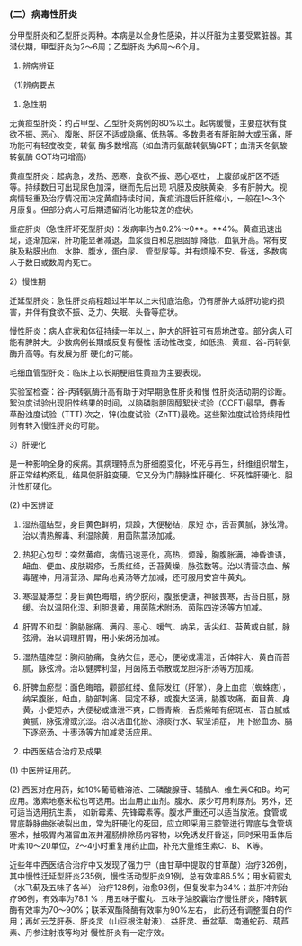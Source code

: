### **(二）病毒性肝炎** 

 分甲型肝炎和乙型肝炎两种。本病是以全身性感染，并以肝脏为主要受累脏器。其潜伏期，甲型肝炎为2〜6周；乙型肝炎 为6周〜6个月。 

 1. 辨病辨证

（1)辨病要点           

1) 急性期  

无黄疸型肝炎：约占甲型、乙型肝炎病例的80%以土。起病缓慢，主要症状有食欲不振、恶心、腹胀、肝区不适或隐痛、低热等。多数患者有肝脏肿大或压痛，肝功能可有轻度改变，转氨 酶多数增高（如血清丙氨酸转氨酶GPT；血清天冬氨酸转氨酶 GOT均可增高） 

黄疸型肝炎：起病急，发热、恶寒，食欲不振、恶心呕吐， 上腹部或肝区不适等。持续数日可出现尿色加深，继而先后出现 巩膜及皮肤黄染，多有肝肿大。视病情轻重及治疗情况而决定黄疸持续时间，黄疸消退后肝脏缩小，一般在1〜3个月康复。但部分病人可后期遗留消化功能较差的症状。

重症肝炎（急性肝坏死型肝炎)：发病率约占0.2%〜0**。**4%。黄疸迅速出现，逐渐加深，肝功能显著减退，血浆蛋白和总胆固醇 降低，血氨升高。常有皮肤及粘膜出血、水肿、腹水，蛋白尿、 管型尿等。并有烦躁不安、昏迷，多数病人于数日或数周内死亡。

 2）慢性期  

迁延型肝炎：急性肝炎病程超过半年以上未彻底治愈，仍有肝肿大或肝功能的损害，并伴有食欲不振、乏力、失眠、头昏等症状。  

慢性肝炎：病人症状和体征持续一年以上，肿大的肝脏可有质地改变。部分病人可能有脾肿大。少数病例长期或反复有慢性  活动性改变，如低热、黄疸、谷-丙转氨酶升高等。有发展为肝 硬化的可能。 

毛细血管型肝炎：临床上以长期梗阻性黄疸为主要表现。 

实验室检查：谷-丙转氨酶升高有助于对早期急性肝炎和慢 性肝炎活动期的诊断。絮浊度试验出现阳性结果的时间，以脑磷脂胆固醇絮状试验（CCFT)最早，麝香草酚浊度试验（TTT) 次之，锌(浊度试验（ZnTT)最晚。这些絮浊度试验持续阳性则有转入慢性肝炎的可能。  

3）肝硬化  

是一种影响全身的疾病。其病理特点为肝细胞变化，坏死与再生，纤维组织增生，肝正常结构紊乱，结果使肝脏变硬。它又分为门静脉性肝硬化、坏死性肝硬化、胆汁性肝硬化。

(2) 中医辨证

1) 湿热蕴结型，身目黄色鲜明，烦躁，大便秘结，尿短 赤，舌苔黄腻，脉弦滑。治以清热解毒、利湿除黄，用茵陈蒿汤加减。

2) 热犯心包型：突然黄疸，病情迅速恶化，高热，烦躁，胸腹胀满，神昏谵语，衄血、便血、皮肤斑疹，舌质红绛，舌苔黄燥，脉弦数等。治以清营凉血、解毒醒神，用清营汤、犀角地黄汤等方加减，还可服用安宫牛黄丸。  

3) 寒湿凝滞型：身目黄色晦暗，纳少脘闷，腹胀便溏，神疲畏寒，舌苔白腻，脉缓。治以温阳化湿、利胆退黄，用茵陈术附汤、茵陈四逆汤等方加减。 

4) 肝胃不和型：胸胁胀痛、满闷、恶心、嗳气、纳呆，舌尖红、苔黄或白腻，脉弦滑。治以调理肝胃，用小柴胡汤加减。

5) 湿热蕴脾型：胸闷胁痛，食纳欠佳，恶心，便秘或濡泄，舌体胖大、黄白而苔腻，脉弦滑。治以健脾利湿，用茵陈五苓散或龙胆泻肝汤等方加减。

6) 肝脾血瘀型：面色晦暗，颧部红缕、鱼际发红（肝掌），身上血痣（蜘蛛痣），纳呆腹胀，衄血，胁部刺痛、固定不移，或腹大坚满，胁腹攻痛，面目黄、身黄，小便短赤，大便秘或溏泄不爽，口唇青紫，舌质紫暗有瘀斑点、苔白腻或黄腻，脉弦滑或沉涩。治以活血化瘀、涤痰行水、软坚消症， 用下瘀血汤、膈下逐瘀汤、十枣汤等方加减灵活应用。

2. 中西医结合治疗及成果  

(1) 中医辨证用药。  

(2) 西医对症用药，如10%葡萄糖溶液、三磷酸腺苷、辅酶A、维生素C和B。均可应用。激素地塞米松也可选用。出血用止血剂。腹水、尿少可用利尿剂。另外，还可适当选用抗生素， 如新霉素、先锋霉素等。腹水严重还可以适当放液。食管或胃底静脉曲张破裂出血，常为肝硬化的死因，应立即采用三腔管迸行胃底与食管填塞术，抽吸胃内潴留血液并灌肠排除肠内容物，以免诱发肝昏迷，同时采用垂体后叶素10〜20单位，2〜4小时重复用药止血，补充大量维生素C、B、 K等。 

 近些年中西医结合治疗中又发现了强力宁（由甘草中提取的甘草酸）治疗326例，其中慢性迁延型肝炎235例，慢性活动型肝炎91例，总有效率86.5%；用水蓟蜜丸（水飞蓟及五味子各半） 治疗128例，治愈93例，但复发率为34%；益肝冲剂治疗96例，有效率为78.1 %；用五味子蜜丸、五味子油胶囊治疗慢性肝炎，降转氨酶有效率为70〜90%；联苯双酯降酶有效率为90%左右， 此药还有调整蛋白的作用；再如云芝肝泰、肝炎灵（山豆根注射液）、益肝灵、垂盆草、南通蛇药、葫芦素、丹参注射液等均对 慢性肝炎有一定疗效。 
